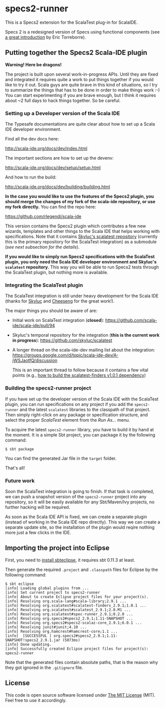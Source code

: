 # specs2-runner #

This is a Specs2 extension for the ScalaTest plug-in for ScalaIDE.

Specs 2 is a redesigned version of Specs using functional components (see [a great introduction](http://www.youtube.com/watch?v=lMyNRUuEvNU) by Eric Torreborre).

## Putting together the Specs2 Scala-IDE plugin ##

**Warning! Here be dragons!**

The project is built upon several work-in-progress APIs. Until they are fixed and integrated it requires quite a work to put things together if you would like to try it out. Scala guys are quite brave in this kind of situations, so I try to summarize the things that has to be done in order to make things work :-) You can start experimenting if you are brave enough, but I think it requires about ~2 full days to hack things together. So be careful.

### Setting up a Developer version of the Scala IDE ###

The Typesafe documentations are quite clear about how to set up a Scala IDE developer environment.

Find all the dev docs here:

http://scala-ide.org/docs/dev/index.html

The important sections are how to set up the devenv:

http://scala-ide.org/docs/dev/setup/setup.html

And how to run the build:

http://scala-ide.org/docs/dev/building/building.html

**In the case you would like to use the features of the Specs2 plugin, you should merge the changes of my fork of the scala-ide repository, or use my fork directly.** You can find the repo here:

https://github.com/rlegendi/scala-ide

This version contains the Specs2 plugin which contributes a few new wizards, templates and other things to the Scala IDE that helps working with specifications. Note that it contains [Skyluc's scalatest repository](https://github.com/skyluc/scalatest) (currently this is the primary repository for the ScalaTest integration) as a submodule (*see next subsection for the details*).

**If you would like to simply run Specs2 specifications with the ScalaTest plugin, you only need the Scala IDE developer environment **and** Skyluc's `scalatest` repository.** This way you will be able to run Specs2 tests through the ScalaTest plugin, but nothing more is available.

### Integrating the ScalaTest plugin ###

The ScalaTest integration is still under heavy development for the Scala IDE (thanks for [Skyluc](https://github.com/skyluc/) and [Cheeseng](https://github.com/cheeseng/) for the great work!).

The major things you should be aware of are:

* Initial work on ScalaTest integration (**closed**): https://github.com/scala-ide/scala-ide/pull/94
* Skyluc's temporal repository for the integration (**this is the current work in progress**): https://github.com/skyluc/scalatest
* A longer thread on the scala-ide-dev mailing list about the integration: https://groups.google.com/d/topic/scala-ide-dev/A-jWSJaotfQ/discussion
  
  This is an important thread to follow because it contains a few vital points (e.g., [how to build the scalatest-finders v1.0.1 dependency][finders-howto])

  [finders-howto]:	https://groups.google.com/d/msg/scala-ide-dev/A-jWSJaotfQ/R4IpykP8ldYJ

### Building the specs2-runner project ###

If you have set up the developer version of the Scala IDE with the ScalaTest plugin, you can run specifications on any project if you add the `specs2-runner` and the latest `scalatest` libraries to the classpath of that project. Then simply right-click on any package or specification structure, and select the proper *ScalaTest* element from the *Run As...* menu.

To acquire the latest `specs2-runner` library, you have to build it by hand at the moment. It is a simple Sbt project, you can package it by the following command:

	$ sbt package

You can find the generated Jar file in the `target` folder.

That's all!

### Future work ###

Soon the ScalaTest integration is going to finish. If that task is completed, we can push a snapshot version of the `specs2-runner` project into any repository, so it will be easily available for any Sbt/Maven/Ivy projects, no further hacking will be required.

As soon as the Scala IDE API is fixed, we can create a separate plugin (instead of working in the Scala IDE repo directly). This way we can create a separate update site, so the installation of the plugin would reqire nothing more just a few clicks in the IDE. 

## Importing the project into Eclipse ##

First, you need to [install sbteclipse][sbteclipse], it requires sbt 0.11.3 at least.

Then generate the required `.project` and `.classpath` files for Eclipse by the following command:

	$ sbt eclipse
	[info] Loading global plugins from ...
	[info] Set current project to specs2-runner 
	[info] About to create Eclipse project files for your project(s).
	[info] Resolving org.scala-lang#scala-library;2.9.1 ...
	[info] Resolving org.scalatest#scalatest-finders_2.9.1;1.0.1 ...
	[info] Resolving org.scalatest#scalatest_2.9.1;2.0.M1 ...
	[info] Resolving org.scalatest#spec-runner_2.9.1;0.2.0 ...
	[info] Resolving org.specs2#specs2_2.9.1;1.11-SNAPSHOT ...
	[info] Resolving org.specs2#specs2-scalaz-core_2.9.1;6.0.1 ...
	[info] Resolving junit#junit;4.10 ...
	[info] Resolving org.hamcrest#hamcrest-core;1.1 ...
	[info]  [SUCCESSFUL ] org.specs2#specs2_2.9.1;1.11-SNAPSHOT!specs2_2.9.1.jar (5073ms)
	[info] Done updating.
	[info] Successfully created Eclipse project files for project(s): specs2-runner

Note that the generated files contain absolute paths, that is the reason why they got ignored in the `.gitignore` file.

## License ##

This code is open source software licensed under [The MIT License](MIT) (MIT). Feel free to use it accordingly.

  [sbteclipse]: https://github.com/typesafehub/sbteclipse
  [MIT]: http://www.opensource.org/licenses/mit-license.php

